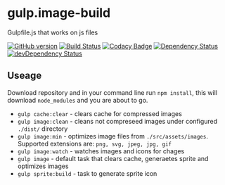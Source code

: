 # gulp.image-build
Gulpfile.js that works on js files

[![GitHub version](https://badge.fury.io/gh/zgabievi%2Fgulp.image-build.svg)](http://badge.fury.io/gh/zgabievi%2Fgulp.image-build)
[![Build Status](https://travis-ci.org/daiqing2009/gulp.image-build.svg?branch=master)](https://travis-ci.org/daiqing2009/gulp.image-build)
[![Codacy Badge](https://api.codacy.com/project/badge/grade/c94031dde95348b6a1bd0cdf243f40f6)](https://www.codacy.com/app/daiqing2009/gulp-image-build)
[![Dependency Status](https://david-dm.org/zgabievi/gulp.image-build.svg)](https://david-dm.org/zgabievi/gulp.image-build)
[![devDependency Status](https://david-dm.org/zgabievi/gulp.image-build/dev-status.svg)](https://david-dm.org/zgabievi/gulp.image-build#info=devDependencies)

## Useage
Download repository and in your command line run `npm install`, this will download `node_modules` and you are about to go.

- `gulp cache:clear` - clears cache for compressed images
- `gulp image:clean` - cleans not compreseed images under configured `./dist/` directory 
- `gulp image:min` - optimizes image files from `./src/assets/images`. Supported extensions are: `png, svg, jpeg, jpg, gif`
- `gulp image:watch` - watches images and icons for chages
- `gulp image` - default task that clears cache, generaetes sprite and optimizes images
- `gulp sprite:build` - task to generate sprite icon 

